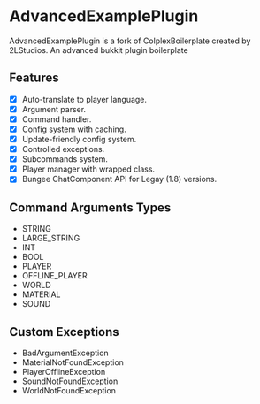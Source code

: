 # AdvancedExamplePlugin

AdvancedExamplePlugin is a fork of ColplexBoilerplate created by 2LStudios.
An advanced bukkit plugin boilerplate

## Features

- [X] Auto-translate to player language.
- [X] Argument parser.
- [X] Command handler.
- [X] Config system with caching.
- [X] Update-friendly config system.
- [X] Controlled exceptions.
- [X] Subcommands system.
- [X] Player manager with wrapped class.
- [X] Bungee ChatComponent API for Legay (1.8) versions.

## Command Arguments Types

- STRING
- LARGE_STRING
- INT
- BOOL
- PLAYER
- OFFLINE_PLAYER
- WORLD
- MATERIAL
- SOUND

## Custom Exceptions

- BadArgumentException
- MaterialNotFoundException
- PlayerOfflineException
- SoundNotFoundException
- WorldNotFoundException